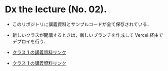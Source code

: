 # Dx the lecture (No. 02).

- このリポジトリに講義資料とサンプルコードが全て保存されている．

- 新しいクラスが開講するときは，新しいブランチを作成して Vercel 経由でデプロイを行う．

- [クラス 1 の講義資料リンク]()

- [クラス 1 の講義資料リンク]()
